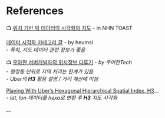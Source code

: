 # References

📺 [위치 기반 빅 데이터의 시각화와 지도](https://www.youtube.com/watch?v=YXi5UKCY9es) - in NHN TOAST

[데이터 시각화 카테고리 글](https://dailyheumsi.tistory.com/category/%EA%B3%B5%EB%B6%80%ED%95%98%EB%A9%B0%20%EC%A0%81%EC%96%B4%EB%86%93%EA%B8%B0%201/%EB%8D%B0%EC%9D%B4%ED%84%B0%20%EC%8B%9C%EA%B0%81%ED%99%94) - by heumsi\
&#x20; \-  _특히, 지도 데이터 관련 정보가 좋음_

📺 [우아한 서버개발자의 위치정보 다루기](https://www.youtube.com/watch?v=HpsAXbM4Yno) _- by 우아한Tech_\
&#x20; _-  행정동 단위로 지역 처리는 한계가 있음_\
&#x20; _-  Uber의 **H3** 활용 설명 / 거리 계산에 이점_

[Playing With Uber’s Hexagonal Hierarchical Spatial Index, H3](https://medium.com/better-programming/playing-with-ubers-hexagonal-hierarchical-spatial-index-h3-ed8d5cd7739d)__\
&#x20; _- lat, lon 데이터를 hexa로 변환 후 **H3** 지도 시각화_

__
